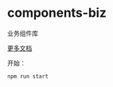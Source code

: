 # components-biz

业务组件库

[更多文档](https://www.kne-union.top/#/components)

开始：

```shell
npm run start
```

